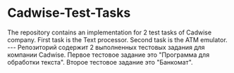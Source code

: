 # Cadwise-Test-Tasks
The repository contains an implementation for 2 test tasks of Cadwise company. First task is the Text processor. Second task is the ATM emulator. --- Репозиторий содержит 2 выполненных тестовых задания для компании Cadwise. Первое тестовое задание это "Программа для обработки текста". Второе тестовое задание это "Банкомат".
